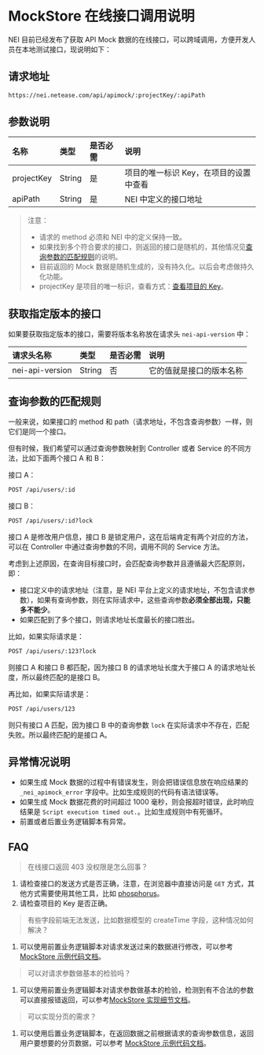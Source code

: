 # MockStore 在线接口调用说明

NEI 目前已经发布了获取 API Mock 数据的在线接口，可以跨域调用，方便开发人员在本地测试接口，现说明如下：

## 请求地址

```html
https://nei.netease.com/api/apimock/:projectKey/:apiPath
```

## 参数说明

| 名称 | 类型 | 是否必需 | 说明 |
| :--- | :--- | :--- | :--- |
| projectKey | String | 是 | 项目的唯一标识 Key，在项目的设置中查看 |
| apiPath | String | 是 | NEI 中定义的接口地址 |

> 注意：
> - 请求的 method 必须和 NEI 中的定义保持一致。
> - 如果找到多个符合要求的接口，则返回的接口是随机的，其他情况见[查询参数的匹配规则](#查询参数的匹配规则)的说明。
> - 目前返回的 Mock 数据是随机生成的，没有持久化。以后会考虑做持久化功能。
> - projectKey 是项目的唯一标识，查看方式：[查看项目的 Key](./查看项目的Key.md)。

## 获取指定版本的接口

如果要获取指定版本的接口，需要将版本名称放在请求头 `nei-api-version` 中：

| 请求头名称 | 类型 | 是否必需 | 说明 |
| :--- | :--- | :--- | :--- |
| nei-api-version | String | 否 | 它的值就是接口的版本名称 |

## 查询参数的匹配规则

一般来说，如果接口的 method 和 path（请求地址，不包含查询参数）一样，则它们是同一个接口。

但有时候，我们希望可以通过查询参数映射到 Controller 或者 Service 的不同方法，比如下面两个接口 A 和 B：

接口 A：
```html
POST /api/users/:id
```

接口 B：
```html
POST /api/users/:id?lock
```

接口 A 是修改用户信息，接口 B 是锁定用户，这在后端肯定有两个对应的方法，可以在 Controller 中通过查询参数的不同，调用不同的 Service 方法。

考虑到上述原因，在查询目标接口时，会匹配查询参数并且遵循最大匹配原则，即：

- 接口定义中的请求地址（注意，是 NEI 平台上定义的请求地址，不包含请求参数），如果有查询参数，则在实际请求中，这些查询参数**必须全部出现，只能多不能少**。
- 如果匹配到了多个接口，则请求地址长度最长的接口胜出。

比如，如果实际请求是：

```html
POST /api/users/:123?lock
```

则接口 A 和接口 B 都匹配，因为接口 B 的请求地址长度大于接口 A 的请求地址长度，所以最终匹配的是接口 B。

再比如，如果实际请求是：

```html
POST /api/users/123
```

则只有接口 A 匹配，因为接口 B 中的查询参数 `lock` 在实际请求中不存在，匹配失败。所以最终匹配的是接口 A。

## 异常情况说明

- 如果生成 Mock 数据的过程中有错误发生，则会把错误信息放在响应结果的 `_nei_apimock_error` 字段中。比如生成规则的代码有语法错误等。
- 如果生成 Mock 数据花费的时间超过 1000 毫秒，则会报超时错误，此时响应结果是 `Script execution timed out.`。比如生成规则中有死循环。
- 前置或者后置业务逻辑脚本有异常。

## FAQ

>在线接口返回 403 没权限是怎么回事？

1. 请检查接口的发送方式是否正确，注意，在浏览器中直接访问是 `GET` 方式，其他方式需要使用其他工具，比如 [phosphorus](<https://nei.netease.com/phosphorus>)。
2. 请检查项目的 Key 是否正确。

>有些字段前端无法发送，比如数据模型的 createTime 字段，这种情况如何解决？

1. 可以使用前置业务逻辑脚本对请求发送过来的数据进行修改，可以参考 [MockStore 示例代码文档](./mockstore示例代码.md#创建单个分组)。

>可以对请求参数做基本的检验吗？

1. 可以使用前置业务逻辑脚本对请求参数做基本的检验，检测到有不合法的参数可以直接报错返回，可以参考[MockStore 实现细节文档](./mockstore实现文档.md#前置业务逻辑脚本)。

>可以实现分页的需求？

1. 可以使用后置业务逻辑脚本，在返回数据之前根据请求的查询参数信息，返回用户要想要的分页数据，可以参考 [MockStore 示例代码文档](./mockstore示例代码.md#加载所有用户-支持分页)。
